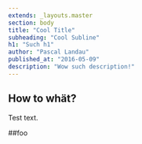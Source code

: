 ```yaml
---
extends: _layouts.master
section: body
title: "Cool Title"
subheading: "Cool Subline"
h1: "Such h1"
author: "Pascal Landau"
published_at: "2016-05-09"
description: "Wow such description!"
---
```


## How to whät?
Test text.

##foo